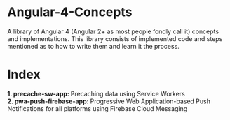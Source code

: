 # Angular-4-Concepts
A library of Angular 4 (Angular 2+ as most people fondly call it) concepts and implementations. This library consists of implemented code and steps mentioned as to how to write them and learn it the process.

# Index
<strong>1. precache-sw-app: </strong>Precaching data using Service Workers<br>
<strong>2. pwa-push-firebase-app: </strong>Progressive Web Application-based Push Notifications for all platforms using Firebase Cloud Messaging  
